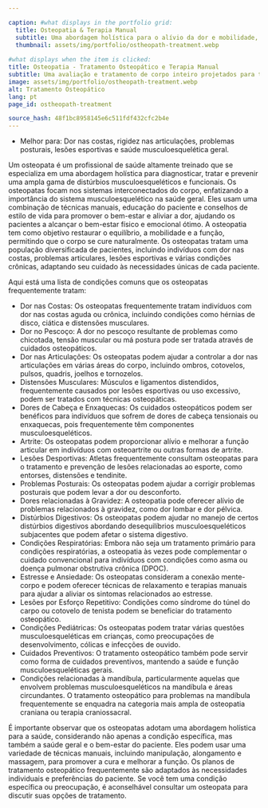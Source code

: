 ```yaml
---

caption: #what displays in the portfolio grid:
  title: Osteopatia & Terapia Manual
  subtitle: Uma abordagem holística para o alívio da dor e mobilidade, restaurando o equilíbrio através de técnicas osteopáticas.
  thumbnail: assets/img/portfolio/ostheopath-treatment.webp
  
#what displays when the item is clicked:
title: Osteopatia - Tratamento Osteopático e Terapia Manual
subtitle: Uma avaliação e tratamento de corpo inteiro projetados para tratar desequilíbrios musculoesqueléticos, aliviar a dor e melhorar a mobilidade. As técnicas podem incluir mobilização articular, liberação miofascial e terapia de tecidos moles, dependendo de suas necessidades individuais.
image: assets/img/portfolio/ostheopath-treatment.webp
alt: Tratamento Osteopático
lang: pt
page_id: ostheopath-treatment

source_hash: 48f1bc8958145e6c511fdf432cfc2b4e
---
```

- Melhor para: Dor nas costas, rigidez nas articulações, problemas posturais, lesões esportivas e saúde musculoesquelética geral.

Um osteopata é um profissional de saúde altamente treinado que se especializa em uma abordagem holística para diagnosticar, tratar e prevenir uma ampla gama de distúrbios musculoesqueléticos e funcionais. Os osteopatas focam nos sistemas interconectados do corpo, enfatizando a importância do sistema musculoesquelético na saúde geral. Eles usam uma combinação de técnicas manuais, educação do paciente e conselhos de estilo de vida para promover o bem-estar e aliviar a dor, ajudando os pacientes a alcançar o bem-estar físico e emocional ótimo. A osteopatia tem como objetivo restaurar o equilíbrio, a mobilidade e a função, permitindo que o corpo se cure naturalmente. Os osteopatas tratam uma população diversificada de pacientes, incluindo indivíduos com dor nas costas, problemas articulares, lesões esportivas e várias condições crônicas, adaptando seu cuidado às necessidades únicas de cada paciente.

Aqui está uma lista de condições comuns que os osteopatas frequentemente tratam:
- Dor nas Costas: Os osteopatas frequentemente tratam indivíduos com dor nas costas aguda ou crônica, incluindo condições como hérnias de disco, ciática e distensões musculares.
- Dor no Pescoço: A dor no pescoço resultante de problemas como chicotada, tensão muscular ou má postura pode ser tratada através de cuidados osteopáticos.
- Dor nas Articulações: Os osteopatas podem ajudar a controlar a dor nas articulações em várias áreas do corpo, incluindo ombros, cotovelos, pulsos, quadris, joelhos e tornozelos.
- Distensões Musculares: Músculos e ligamentos distendidos, frequentemente causados por lesões esportivas ou uso excessivo, podem ser tratados com técnicas osteopáticas.
- Dores de Cabeça e Enxaquecas: Os cuidados osteopáticos podem ser benéficos para indivíduos que sofrem de dores de cabeça tensionais ou enxaquecas, pois frequentemente têm componentes musculoesqueléticos.
- Artrite: Os osteopatas podem proporcionar alívio e melhorar a função articular em indivíduos com osteoartrite ou outras formas de artrite.
- Lesões Desportivas: Atletas frequentemente consultam osteopatas para o tratamento e prevenção de lesões relacionadas ao esporte, como entorses, distensões e tendinite.
- Problemas Posturais: Os osteopatas podem ajudar a corrigir problemas posturais que podem levar a dor ou desconforto.
- Dores relacionadas à Gravidez: A osteopatia pode oferecer alívio de problemas relacionados à gravidez, como dor lombar e dor pélvica.
- Distúrbios Digestivos: Os osteopatas podem ajudar no manejo de certos distúrbios digestivos abordando desequilíbrios musculoesqueléticos subjacentes que podem afetar o sistema digestivo.
- Condições Respiratórias: Embora não seja um tratamento primário para condições respiratórias, a osteopatia às vezes pode complementar o cuidado convencional para indivíduos com condições como asma ou doença pulmonar obstrutiva crônica (DPOC).
- Estresse e Ansiedade: Os osteopatas consideram a conexão mente-corpo e podem oferecer técnicas de relaxamento e terapias manuais para ajudar a aliviar os sintomas relacionados ao estresse.
- Lesões por Esforço Repetitivo: Condições como síndrome do túnel do carpo ou cotovelo de tenista podem se beneficiar do tratamento osteopático.
- Condições Pediátricas: Os osteopatas podem tratar várias questões musculoesqueléticas em crianças, como preocupações de desenvolvimento, cólicas e infecções de ouvido.
- Cuidados Preventivos: O tratamento osteopático também pode servir como forma de cuidados preventivos, mantendo a saúde e função musculoesqueléticas gerais.
- Condições relacionadas à mandíbula, particularmente aquelas que envolvem problemas musculoesqueléticos na mandíbula e áreas circundantes. O tratamento osteopático para problemas na mandíbula frequentemente se enquadra na categoria mais ampla de osteopatia craniana ou terapia craniossacral.

É importante observar que os osteopatas adotam uma abordagem holística para a saúde, considerando não apenas a condição específica, mas também a saúde geral e o bem-estar do paciente. Eles podem usar uma variedade de técnicas manuais, incluindo manipulação, alongamento e massagem, para promover a cura e melhorar a função. Os planos de tratamento osteopático frequentemente são adaptados às necessidades individuais e preferências do paciente. Se você tem uma condição específica ou preocupação, é aconselhável consultar um osteopata para discutir suas opções de tratamento.
